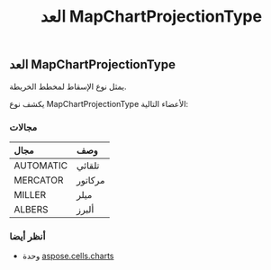 ﻿---
title: العد MapChartProjectionType
second_title: Aspose.Cells for Python via .NET API المراجع
description:
type: docs
weight: 560
url: /ar/python-net/aspose.cells.charts/mapchartprojectiontype/
is_root: false
---
##  العد MapChartProjectionType
يمثل نوع الإسقاط لمخطط الخريطة.



يكشف نوع MapChartProjectionType الأعضاء التالية:

###  مجالات
| مجال| وصف|
| :- | :- |
| AUTOMATIC | تلقائي|
| MERCATOR | مركاتور|
| MILLER | ميلر|
| ALBERS | ألبرز|



###  أنظر أيضا
* وحدة [aspose.cells.charts](..)
